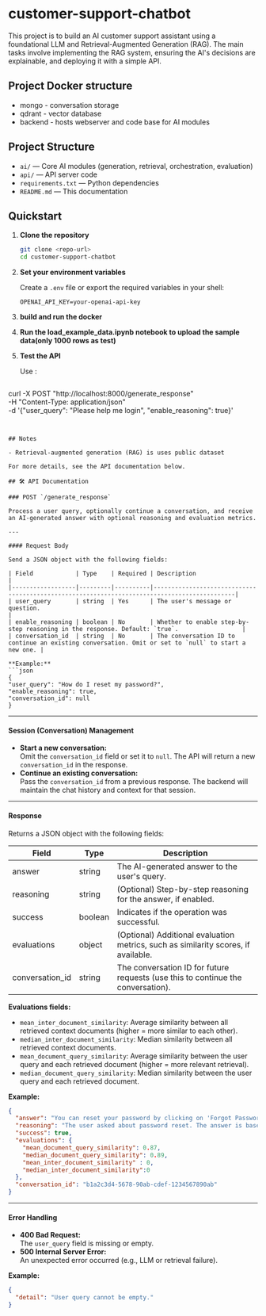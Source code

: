 # customer-support-chatbot
This project is to build an AI customer support assistant using a foundational LLM and Retrieval-Augmented Generation (RAG). The main tasks involve implementing the RAG system, ensuring the AI's decisions are explainable, and deploying it with a simple API.

## Project Docker structure
- mongo - conversation storage
- qdrant - vector database
- backend - hosts webserver and code base for AI modules

## Project Structure

- `ai/` — Core AI modules (generation, retrieval, orchestration, evaluation)
- `api/` — API server code
- `requirements.txt` — Python dependencies
- `README.md` — This documentation


## Quickstart

1. **Clone the repository**
   ```bash
   git clone <repo-url>
   cd customer-support-chatbot
   ```

2. **Set your environment variables**

   Create a `.env` file or export the required variables in your shell:
   ```
   OPENAI_API_KEY=your-openai-api-key
   ```
3. **build and run the docker**

4. **Run the load_example_data.ipynb notebook to upload the sample data(only 1000 rows as test)**


5. **Test the API**

   Use :
   ```bash
curl -X POST "http://localhost:8000/generate_response" \
     -H "Content-Type: application/json" \
     -d '{"user_query": "Please help me login", "enable_reasoning": true}'

   ```


## Notes

- Retrieval-augmented generation (RAG) is uses public dataset

For more details, see the API documentation below.

## 🛠️ API Documentation

### POST `/generate_response`

Process a user query, optionally continue a conversation, and receive an AI-generated answer with optional reasoning and evaluation metrics.

---

#### Request Body

Send a JSON object with the following fields:

| Field            | Type    | Required | Description                                                                                 |
|------------------|---------|----------|---------------------------------------------------------------------------------------------|
| user_query       | string  | Yes      | The user's message or question.                                                             |
| enable_reasoning | boolean | No       | Whether to enable step-by-step reasoning in the response. Default: `true`.                  |
| conversation_id  | string  | No       | The conversation ID to continue an existing conversation. Omit or set to `null` to start a new one. |

**Example:**
```json
{
  "user_query": "How do I reset my password?",
  "enable_reasoning": true,
  "conversation_id": null
}
```

---

#### Session (Conversation) Management

- **Start a new conversation:**  
  Omit the `conversation_id` field or set it to `null`. The API will return a new `conversation_id` in the response.
- **Continue an existing conversation:**  
  Pass the `conversation_id` from a previous response. The backend will maintain the chat history and context for that session.

---

#### Response

Returns a JSON object with the following fields:

| Field           | Type    | Description                                                                                      |
|-----------------|---------|--------------------------------------------------------------------------------------------------|
| answer          | string  | The AI-generated answer to the user's query.                                                     |
| reasoning       | string  | (Optional) Step-by-step reasoning for the answer, if enabled.                                    |
| success         | boolean | Indicates if the operation was successful.                                                       |
| evaluations     | object  | (Optional) Additional evaluation metrics, such as similarity scores, if available.               |
| conversation_id | string  | The conversation ID for future requests (use this to continue the conversation).                 |

**Evaluations fields:**
- `mean_inter_document_similarity`: Average similarity between all retrieved context documents (higher = more similar to each other).
- `median_inter_document_similarity`: Median similarity between all retrieved context documents.
- `mean_document_query_similarity`: Average similarity between the user query and each retrieved document (higher = more relevant retrieval).
- `median_document_query_similarity`: Median similarity between the user query and each retrieved document.

**Example:**
```json
{
  "answer": "You can reset your password by clicking on 'Forgot Password' at the login page.",
  "reasoning": "The user asked about password reset. The answer is based on standard procedure.",
  "success": true,
  "evaluations": {
    "mean_document_query_similarity": 0.87,
    "median_document_query_similarity": 0.89,
    "mean_inter_document_similarity" : 0,
    "median_inter_document_similarity":0
  },
  "conversation_id": "b1a2c3d4-5678-90ab-cdef-1234567890ab"
}
```

---

#### Error Handling

- **400 Bad Request:**  
  The `user_query` field is missing or empty.
- **500 Internal Server Error:**  
  An unexpected error occurred (e.g., LLM or retrieval failure).

**Example:**
```json
{
  "detail": "User query cannot be empty."
}
```

